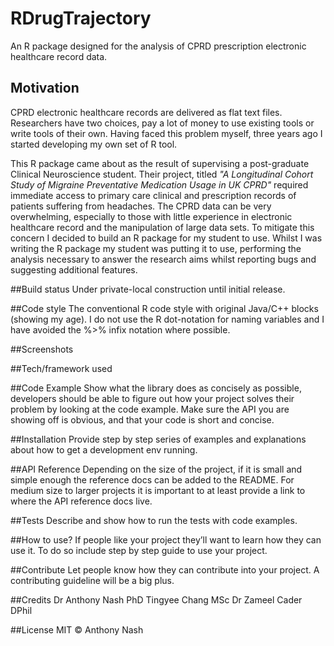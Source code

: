 # RDrugTrajectory
An R package designed for the analysis of CPRD prescription electronic healthcare record data.

## Motivation
CPRD electronic healthcare records are delivered as flat text files. Researchers have two choices, pay a lot of money to use existing tools or write tools of their own. Having faced this problem myself, three years ago I started developing my own set of R tool.

This R package came about as the result of supervising a post-graduate Clinical Neuroscience student. Their project, titled *"A Longitudinal Cohort Study of Migraine Preventative Medication Usage in UK CPRD"* required immediate access to primary care clinical and prescription records of patients suffering from headaches. The CPRD data can be very overwhelming, especially to those with little experience in electronic healthcare record and the manipulation of large data sets. To mitigate this concern I decided to build an R package for my student to use. Whilst I was writing the R package my student was putting it to use, performing the analysis necessary to answer the research aims whilst reporting bugs and suggesting additional features. 

##Build status
Under private-local construction until initial release.

##Code style
The conventional R code style with original Java/C++ blocks (showing my age). I do not use the R dot-notation for naming variables and I have avoided the %>% infix notation where possible.  

##Screenshots

##Tech/framework used

##Code Example
Show what the library does as concisely as possible, developers should be able to figure out how your project solves their problem by looking at the code example. Make sure the API you are showing off is obvious, and that your code is short and concise.

##Installation
Provide step by step series of examples and explanations about how to get a development env running.

##API Reference
Depending on the size of the project, if it is small and simple enough the reference docs can be added to the README. For medium size to larger projects it is important to at least provide a link to where the API reference docs live.

##Tests
Describe and show how to run the tests with code examples.

##How to use?
If people like your project they’ll want to learn how they can use it. To do so include step by step guide to use your project.

##Contribute
Let people know how they can contribute into your project. A contributing guideline will be a big plus.

##Credits
Dr Anthony Nash PhD
Tingyee Chang MSc 
Dr Zameel Cader DPhil


##License
MIT © Anthony Nash

